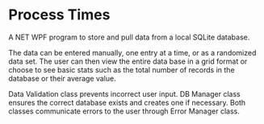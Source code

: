 # Process Times

A NET WPF program to store and pull data from a local SQLite database.

The data can be entered manually, one entry at a time, or as a randomized data set. The user can then view the entire data base in a grid format or choose to see basic stats such as the total number of records in the database or their average value.

Data Validation class prevents incorrect user input. DB Manager class ensures the correct database exists and creates one if necessary. Both classes communicate errors to the user through Error Manager class.
